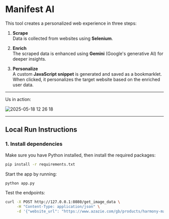 # Manifest AI 

This tool creates a personalized web experience in three steps:

1. **Scrape**  
   Data is collected from websites using **Selenium**.

2. **Enrich**  
   The scraped data is enhanced using **Gemini** (Google's generative AI) for deeper insights.

3. **Personalize**  
   A custom **JavaScript snippet** is generated and saved as a bookmarklet.  
   When clicked, it personalizes the target website based on the enriched user data.

---

Us in action: 

![2025-05-18 12 26 18](https://github.com/user-attachments/assets/c4cd48ad-9b08-42f8-82a7-62c71cfe56e9)

---
## Local Run Instructions

### 1. Install dependencies

Make sure you have Python installed, then install the required packages:

```bash
pip install -r requirements.txt
```

Start the app by running:

```bash
python app.py
```

Test the endpoints: 
```bash
curl -X POST http://127.0.0.1:8080/get_image_data \
     -H "Content-Type: application/json" \
     -d '{"website_url": "https://www.azazie.com/gb/products/harmony-mauve-floral-maxi-dress-atelier-dress/6586582?sourceTag=atelier_formal_dresses", "user_prompt": "I am interested in dresses made from natural materials"}'
```



